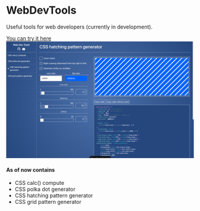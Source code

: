 # WebDevTools

Useful tools for web developers (currently in development).

[You can try it here](https://web-dev-tools-eight.vercel.app/)
![Cover](./public/cover.png)

#### As of now contains
- CSS calc() compute
- CSS polka dot generator
- CSS hatching pattern generator
- CSS grid pattern generator

